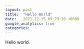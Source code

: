```yaml
---
layout: post
title:  "Hello World"
date:   2021-12-15 09:29:20 +0800
google_analytics: true
categories: 
---
```


Hello world.
